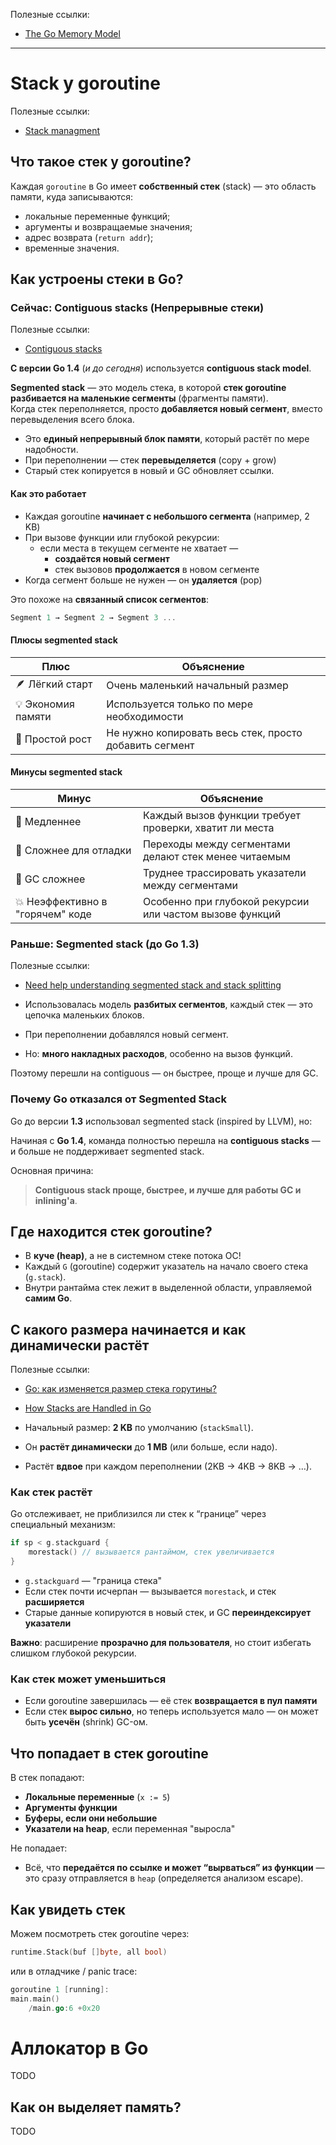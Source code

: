 Полезные ссылки:
- [The Go Memory Model](https://go.dev/ref/mem)

---

# Stack у goroutine 

Полезные ссылки:
- [Stack managment](https://www.sobyte.net/post/2021-12/golang-stack-management/)

## Что такое **стек у goroutine**?

Каждая `goroutine` в Go имеет **собственный стек** (stack) — это область памяти, куда записываются:

- локальные переменные функций;
- аргументы и возвращаемые значения;
- адрес возврата (`return addr`);
- временные значения.

## Как устроены стеки в Go?

### Сейчас: **Contiguous stacks** (Непрерывные стеки)

Полезные ссылки:
- [Contiguous stacks](https://docs.google.com/document/u/0/d/1wAaf1rYoM4S4gtnPh0zOlGzWtrZFQ5suE8qr2sD8uWQ/mobilebasic)

**С версии Go 1.4** (_и до сегодня_) используется **contiguous stack model**.

**Segmented stack** — это модель стека, в которой **стек goroutine разбивается на маленькие сегменты** (фрагменты памяти).  
Когда стек переполняется, просто **добавляется новый сегмент**, вместо перевыделения всего блока.

- Это **единый непрерывный блок памяти**, который растёт по мере надобности.
- При переполнении — стек **перевыделяется** (copy + grow)
- Старый стек копируется в новый и GC обновляет ссылки.

#### Как это работает

- Каждая goroutine **начинает с небольшого сегмента** (например, 2 KB)
- При вызове функции или глубокой рекурсии:
    - если места в текущем сегменте не хватает —
	    - **создаётся новый сегмент**
	    - стек вызовов **продолжается** в новом сегменте
- Когда сегмент больше не нужен — он **удаляется** (pop)

Это похоже на **связанный список сегментов**:

```go
Segment 1 → Segment 2 → Segment 3 ...
```

#### Плюсы segmented stack

|Плюс|Объяснение|
|---|---|
|🪶 Лёгкий старт|Очень маленький начальный размер|
|💡 Экономия памяти|Используется только по мере необходимости|
|🧩 Простой рост|Не нужно копировать весь стек, просто добавить сегмент|

#### Минусы segmented stack

|Минус|Объяснение|
|---|---|
|🐢 Медленнее|Каждый вызов функции требует проверки, хватит ли места|
|🔄 Сложнее для отладки|Переходы между сегментами делают стек менее читаемым|
|🤖 GC сложнее|Труднее трассировать указатели между сегментами|
|💥 Неэффективно в "горячем" коде|Особенно при глубокой рекурсии или частом вызове функций|

### Раньше: **Segmented stack** (до Go 1.3)

Полезные ссылки:
- [Need help understanding segmented stack and stack splitting ](https://golang-nuts.narkive.com/xfWAIezk/need-help-understanding-segmented-stack-and-stack-splitting)


- Использовалась модель **разбитых сегментов**, каждый стек — это цепочка маленьких блоков.
- При переполнении добавлялся новый сегмент.
- Но: **много накладных расходов**, особенно на вызов функций.

Поэтому перешли на contiguous — он быстрее, проще и лучше для GC.

### Почему Go отказался от Segmented Stack

Go до версии **1.3** использовал segmented stack (inspired by LLVM), но:

Начиная с **Go 1.4**, команда полностью перешла на **contiguous stacks** — и больше не поддерживает segmented stack.

Основная причина:  
> **Contiguous stack проще, быстрее, и лучше для работы GC и inlining'а**.

## Где находится стек goroutine?

- В **куче (heap)**, а не в системном стеке потока ОС!
- Каждый `G` (goroutine) содержит указатель на начало своего стека (`g.stack`).
- Внутри рантайма стек лежит в выделенной области, управляемой **самим Go**.

## С какого размера начинается и как динамически растёт

Полезные ссылки:
- [Go: как изменяется размер стека горутины?](https://habr.com/ru/companies/otus/articles/586108/)
- [How Stacks are Handled in Go](https://blog.cloudflare.com/how-stacks-are-handled-in-go/)

- Начальный размер: **2 KB** по умолчанию (`stackSmall`).
- Он **растёт динамически** до **1 MB** (или больше, если надо).
- Растёт **вдвое** при каждом переполнении (2KB → 4KB → 8KB → …).

### Как стек растёт

Go отслеживает, не приблизился ли стек к “границе” через специальный механизм:

```go
if sp < g.stackguard {
    morestack() // вызывается рантаймом, стек увеличивается
}
```

- `g.stackguard` — "граница стека"
- Если стек почти исчерпан — вызывается `morestack`, и стек **расширяется**
- Старые данные копируются в новый стек, и GC **переиндексирует указатели**

**Важно**: расширение **прозрачно для пользователя**, но стоит избегать слишком глубокой рекурсии.

### Как стек может уменьшиться

- Если goroutine завершилась — её стек **возвращается в пул памяти**
- Если стек **вырос сильно**, но теперь используется мало — он может быть **усечён** (shrink) GC-ом.

## Что попадает в стек goroutine

В стек попадают:

- **Локальные переменные** (`x := 5`)
- **Аргументы функции**
- **Буферы, если они небольшие**
- **Указатели на heap**, если переменная "выросла"

Не попадает:

- Всё, что **передаётся по ссылке и может “вырваться” из функции** — это сразу отправляется в `heap` (определяется анализом escape).

## Как увидеть стек

Можем посмотреть стек goroutine через:

```go
runtime.Stack(buf []byte, all bool)
```

или в отладчике / panic trace:

```go
goroutine 1 [running]:
main.main()
    /main.go:6 +0x20
```

# Аллокатор в Go

TODO

## Как он выделяет память?

TODO

